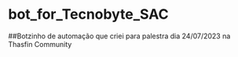# bot_for_Tecnobyte_SAC
##Botzinho de automação que criei para palestra dia 24/07/2023 na Thasfin Community
